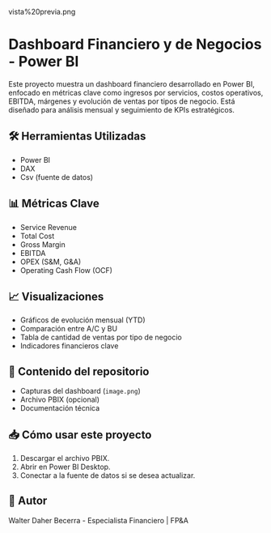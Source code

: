 vista%20previa.png

# Dashboard Financiero y de Negocios - Power BI

Este proyecto muestra un dashboard financiero desarrollado en Power BI, enfocado en métricas clave como ingresos por servicios, costos operativos, EBITDA, márgenes y evolución de ventas por tipos de negocio. Está diseñado para análisis mensual y seguimiento de KPIs estratégicos.

## 🛠️ Herramientas Utilizadas
- Power BI
- DAX
- Csv (fuente de datos)

## 📊 Métricas Clave
- Service Revenue
- Total Cost
- Gross Margin
- EBITDA
- OPEX (S&M, G&A)
- Operating Cash Flow (OCF)

## 📈 Visualizaciones
- Gráficos de evolución mensual (YTD)
- Comparación entre A/C y BU
- Tabla de cantidad de ventas por tipo de negocio
- Indicadores financieros clave

## 📁 Contenido del repositorio
- Capturas del dashboard (`image.png`)
- Archivo PBIX (opcional)
- Documentación técnica

## 📥 Cómo usar este proyecto
1. Descargar el archivo PBIX.
2. Abrir en Power BI Desktop.
3. Conectar a la fuente de datos si se desea actualizar.

## 👤 Autor
Walter Daher Becerra - Especialista Financiero | FP&A
